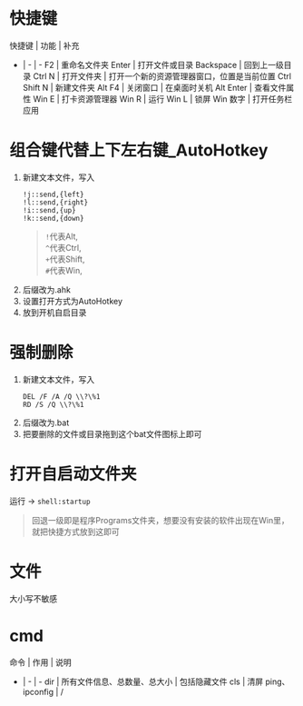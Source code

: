 # 快捷键
快捷键 | 功能 | 补充
- | - | -
F2 | 重命名文件夹
Enter | 打开文件或目录
Backspace | 回到上一级目录
Ctrl N | 打开文件夹 | 打开一个新的资源管理器窗口，位置是当前位置
Ctrl Shift N | 新建文件夹
Alt F4 | 关闭窗口 | 在桌面时关机
Alt Enter | 查看文件属性
Win E | 打卡资源管理器
Win R | 运行
Win L | 锁屏
Win 数字 | 打开任务栏应用
# 组合键代替上下左右键_AutoHotkey
1. 新建文本文件，写入
    ```
    !j::send,{left}
    !l::send,{right}
    !i::send,{up}
    !k::send,{down}
    ```
    > `!`代表Alt,  
    > `^`代表Ctrl,  
    > `+`代表Shift,  
    > `#`代表Win,
2. 后缀改为.ahk
3. 设置打开方式为AutoHotkey
4. 放到开机自启目录
# 强制删除
1. 新建文本文件，写入
    ```shell
    DEL /F /A /Q \\?\%1
    RD /S /Q \\?\%1
    ``` 
2. 后缀改为.bat
3. 把要删除的文件或目录拖到这个bat文件图标上即可
# 打开自启动文件夹
运行 -> `shell:startup`
> 回退一级即是程序Programs文件夹，想要没有安装的软件出现在Win里，就把快捷方式放到这即可
# 文件
大小写不敏感
# cmd
命令 | 作用 | 说明
- | - | -
dir | 所有文件信息、总数量、总大小 | 包括隐藏文件
cls | 清屏
ping、ipconfig | /